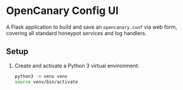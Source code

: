 # OpenCanary Config UI

A Flask application to build and save an `opencanary.conf` via web form, covering all standard honeypot services and log handlers.

## Setup
1. Create and activate a Python 3 virtual environment:
   ```bash
   python3 -m venv venv
   source venv/bin/activate
